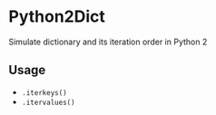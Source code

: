 # Python2Dict
Simulate dictionary and its iteration order in Python 2

## Usage
- `.iterkeys()`
- `.itervalues()`
